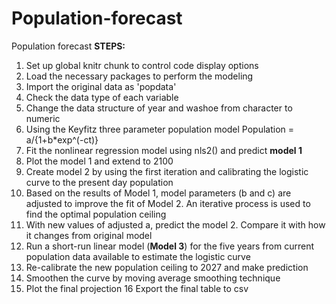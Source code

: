 # Population-forecast
Population forecast 
**STEPS:**
1. Set up global knitr chunk to control code display options
2. Load the necessary packages to perform the modeling
3. Import the original data as 'popdata'
4. Check the data type of each variable
5. Change the data structure of year and washoe from character to numeric
6. Using the Keyfitz three parameter population model
        Population = a/{1+b*exp^(-ct)} 
7. Fit the nonlinear regression model using nls2() and predict **model 1**
8. Plot the model 1 and extend to 2100
9. Create model 2 by using the first iteration and calibrating the logistic curve to the present day population
10. Based on the results of Model 1, model parameters (b and c) are adjusted to improve the fit of Model 2. An iterative process is used to find the optimal population ceiling 
11. With new values of adjusted a, predict the model 2. Compare it with how it changes from original model
12. Run a short-run linear model (**Model 3**) for the five years from current population data available to estimate the logistic  curve
13. Re-calibrate the new population ceiling to 2027 and make prediction
14. Smoothen the curve by moving average smoothing technique
15. Plot the final projection
16 Export the final table to csv
